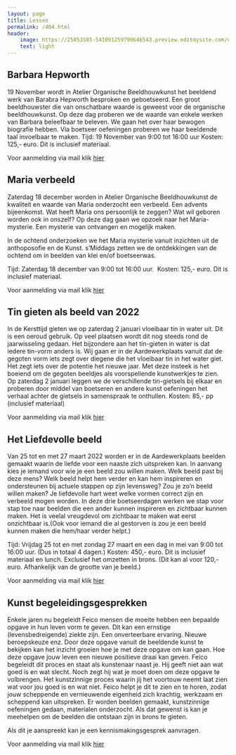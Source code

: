 ```yaml
---
layout: page
title: Lessen
permalink: /404.html
header:
    image: https://25853585-541091259790646543.preview.editmysite.com/uploads/2/5/8/5/25853585/lessen-4-kopie_orig.jpg
    text: light
---
```




## Barbara Hepworth

19 November wordt in Atelier Organische Beeldhouwkunst het beeldend werk van Barabra Hepworth besproken en geboetseerd. Een groot beeldhouwster die van onschatbare waarde is geweest voor de organische beeldhouwkunst. Op deze dag proberen we de waarde van enkele werken van Barbara beleefbaar te beleven.
We gaan het over haar bewogen biografie hebben. Via boetseer oefeningen proberen we haar beeldende taal invoelbaar te maken.
Tijd: 19 November van 9:00 tot 16:00 uur
Kosten: 125,- euro. Dit is inclusief materiaal.

Voor aanmelding via mail klik [hier](contact.md)


## Maria verbeeld

Zaterdag 18 december  worden in Atelier Organische Beeldhouwkunst de kwaliteit en waarde van Maria onderzocht een verbeeld. Een advents bijeenkomst.
Wat heeft Maria ons persoonlijk te zeggen? Wat wil geboren worden ook in onszelf?
Op deze dag gaan we opzoek naar het Maria-mysterie. Een mysterie van ontvangen en mogelijk maken.

In de ochtend onderzoeken we het Maria mysterie vanuit inzichten uit de anthoposofie en de Kunst.
s’Middags zetten we de ontdekkingen van de ochtend om in beelden van klei en/of boetseerwas.

Tijd: Zaterdag 18 december van 9:00 tot 16:00 uur.  Kosten: 125,- euro. Dit is inclusief materiaal.

Voor aanmelding via mail klik [hier](contact.md)


## Tin gieten als beeld van 2022

In de Kersttijd gieten we op zaterdag 2 januari vloeibaar tin in water uit. Dit is
een oeroud gebruik. Op veel plaatsen wordt dit nog steeds rond de
jaarwisseling gedaan.
Het bijzondere aan het tin-gieten in water is dat iedere tin-vorm anders is. Wij gaan er in de Aardewerkplaats vanuit dat de gegoten vorm iets zegt over diegene die het vloeibaar tin in het water giet. Het zegt iets over de potentie het nieuwe jaar. Met deze insteek is het boeiend om de
gegoten beeldjes als voorspellende kunstwerkjes te zien.
Op zaterdag 2 januari leggen we de verschillende tin-gietsels bij elkaar en
proberen door middel van boetseren en andere kunst oefeningen het
verhaal achter de gietsels in samenspraak te onthullen.
Kosten: 85,- pp (inclusief materiaal)

Voor aanmelding via mail klik [hier](contact.md)


## Het Liefdevolle beeld

Van 25 tot en met 27 maart 2022 worden er in de Aardewerkplaats beelden
gemaakt waarin de liefde voor een naaste zich uitspreken kan. In aanvang kies je iemand voor
wie je een beeld zou willen maken. Welk beeld past bij deze mens? Welk beeld helpt hem verder
en kan hem inspireren en ondersteunen bij actuele stappen op zijn levensweg? Zou je zo’n
beeld willen maken? Je liefdevolle hart weet welke vormen correct zijn en verbeeld mogen
worden.
In deze drie boetseerdagen werken we stap voor stap toe naar beelden die een ander
kunnen inspireren en zichtbaar kunnen maken. Het is veelal vreugdevol om zichtbaar te maken
wat eerst onzichtbaar is.(Ook voor iemand die al gestorven is zou je een beeld kunnen maken
die hem/haar verder helpt.)

Tijd: Vrijdag 25 tot en met zondag 27 maart en een dag in mei van
9:00 tot 16:00 uur. (Dus in totaal 4 dagen.)
Kosten: 450,- euro. Dit is inclusief materiaal en lunch. Exclusief het omzetten in
brons. (Dit kan al voor 120,- euro. Afhankelijk van de grootte van je beeld.)

Voor aanmelding via mail klik [hier](contact.md)

## Kunst begeleidingsgesprekken

Enkele jaren nu begeleidt Feico mensen die moeite hebben een bepaalde opgave in hun leven vorm te geven. Dit kan een ernstige (levensbedreigende) ziekte zijn. Een onverteerbare ervaring. Nieuwe beroepskeuze enz.
Door deze opgave vanuit de beeldende kunst te bekijken kan het inzicht groeien hoe je met deze opgave om kan gaan. Hoe deze opgave jouw leven een nieuwe positieve draai kan geven.
Feico begeleidt dit proces en staat als kunstenaar naast je. Hij geeft niet aan wat goed is en wat slecht. Noch zegt hij wat je moet doen om deze opgave te volbrengen. Het kunstzinnige proces waarin jij het voortouw neemt laat zien wat voor jou goed is en wat niet. Feico helpt je dit te zien en te horen, zodat jouw scheppende en vernieuwende eigenheid zich krachtig, werkzaam en scheppend kan uitspreken.
Er worden beelden gemaakt, kunstzinnige oefeningen gedaan, materialen onderzocht. Als dat gewenst is kan je meehelpen om de beelden die ontstaan zijn in brons te gieten.

Als dit je aanspreekt kan je een kennismakingsgesprek aanvragen.

Voor aanmelding via mail klik [hier](contact.md)
